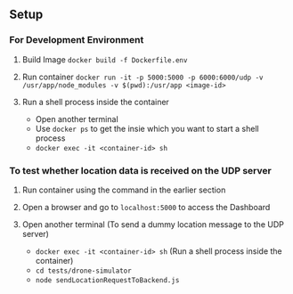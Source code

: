 ## Setup

### For Development Environment

1. Build Image
   `docker build -f Dockerfile.env`

2. Run container
   `docker run -it -p 5000:5000 -p 6000:6000/udp -v /usr/app/node_modules -v $(pwd):/usr/app <image-id>`

3. Run a shell process inside the container
   - Open another terminal
   - Use `docker ps` to get the <container-id> insie which you want to start a shell process
   - `docker exec -it <container-id> sh`

### To test whether location data is received on the UDP server

1. Run container using the command in the earlier section

2. Open a browser and go to `localhost:5000` to access the Dashboard

2. Open another terminal (To send a dummy location message to the UDP server)
   - `docker exec -it <container-id> sh` (Run a shell process inside the container)
   - `cd tests/drone-simulator`
   - `node sendLocationRequestToBackend.js`

   